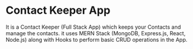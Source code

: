 # Contact Keeper App

It is a Contact Keeper (Full Stack App) which keeps your Contacts and manage the contacts.
it uses MERN Stack (MongoDB, Express.js, React, Node.js) along with Hooks to perform basic CRUD operations in the App.
